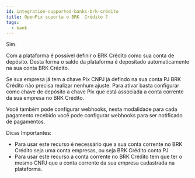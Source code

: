 ```yaml
---
id: integration-supported-banks-brk-crédito
title: OpenPix suporta o BRK  Crédito ?
tags:
  - bank
---
```


Sim.

Com a plataforma é possível definir o BRK  Crédito como sua conta de depósito. Desta forma o saldo da plataforma é depositado automaticamente na sua conta BRK  Crédito.

Se sua empresa já tem a chave Pix CNPJ já defindo na sua conta PJ BRK  Crédito não precisa realizar nenhum ajuste. Para ativar basta configurar como chave de depósito a chave Pix que está associada a conta corrente da sua empresa no BRK  Crédito.

Você também pode configurar webhooks, nesta modalidade para cada pagamento recebido você pode configurar webhooks para ser notificado de pagamentos.

Dicas Importantes:

- Para usar este recurso é necessário que a sua conta corrente no BRK  Crédito seja uma conta empresas, ou seja BRK  Crédito conta PJ
- Para usar este recurso a conta corrente no BRK  Crédito tem que ter o mesmo CNPJ que a conta corrente da sua empresa cadastrada na plataforma.
